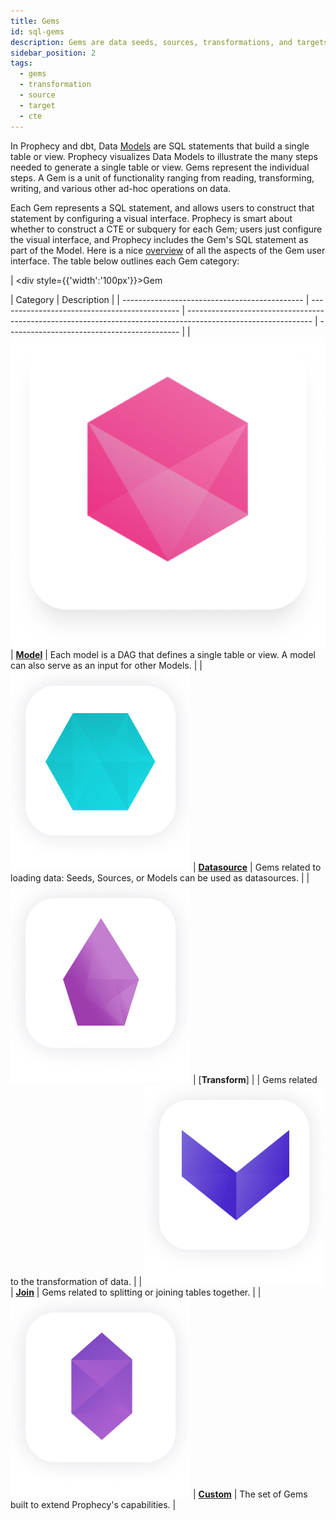 ```yaml
---
title: Gems
id: sql-gems
description: Gems are data seeds, sources, transformations, and targets
sidebar_position: 2
tags:
  - gems
  - transformation
  - source
  - target
  - cte
---
```


In Prophecy and dbt, Data [Models](/docs/concepts/project/models.md) are SQL statements that build a single table or view. Prophecy visualizes Data Models to illustrate the many steps needed to generate a single table or view. Gems represent the individual steps. A Gem is a unit of functionality ranging from reading, transforming, writing, and various other ad-hoc operations on data.

Each Gem represents a SQL statement, and allows users to construct that statement by configuring a visual interface. Prophecy is smart about whether to construct a CTE or subquery for each Gem; users just configure the visual interface, and Prophecy includes the Gem's SQL statement as part of the Model. Here is a nice [overview](/docs/concepts/project/gems.md) of all the aspects of the Gem user interface. The table below outlines each Gem category:

<div class="gems-table">

| <div style={{'width':'100px'}}>Gem</div>      | Category                                      | Description                                                                                                   |
| --------------------------------------------- | --------------------------------------------- | ------------------------------------------------------------------------------------------------------------- | ------------------------------------------- |
| ![Model](img/Model.png)                       | [**Model**](/docs/concepts/project/models.md) | Each model is a DAG that defines a single table or view. A model can also serve as an input for other Models. |
| ![Source](img/Source%20and%20Target.png)      | [**Datasource**](./datasources/)              | Gems related to loading data: Seeds, Sources, or Models can be used as datasources.                           |
| ![Transform](img/Transform.png)               | [**Transform**]                               |                                                                                                               | Gems related to the transformation of data. |
| ![Join and Split](img/Join%20and%20Split.png) | [**Join**](./joins.md)                        | Gems related to splitting or joining tables together.                                                         |
| ![Custom](img/Custom.png)                     | [**Custom**](./custom/custom.md)              | The set of Gems built to extend Prophecy's capabilities.                                                      |

</div>
